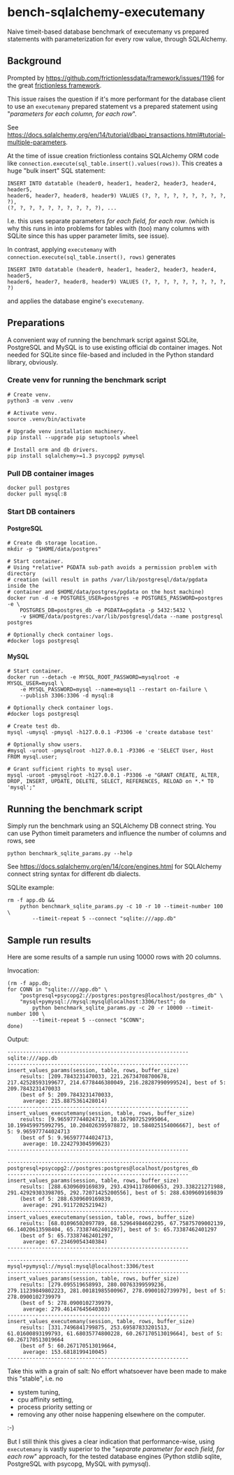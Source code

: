 # bench-sqlalchemy-executemany
Naive timeit-based database benchmark of executemany vs prepared statements
with parameterization for every row value, through SQLAlchemy.

## Background
Prompted by https://github.com/frictionlessdata/framework/issues/1196 for the
great [frictionless framework](https://github.com/frictionlessdata/framework).

This issue raises the question if it's more performant for the database client
to use an `executemany` prepared statement vs a prepared statement using
"*parameters for each column, for each row*".

See https://docs.sqlalchemy.org/en/14/tutorial/dbapi_transactions.html#tutorial-multiple-parameters.

At the time of issue creation frictionless contains SQLAlchemy ORM code like
`connection.execute(sql_table.insert().values(rows))`. This creates a huge
"bulk insert" SQL statement:
```
INSERT INTO datatable (header0, header1, header2, header3, header4, header5,
header6, header7, header8, header9) VALUES (?, ?, ?, ?, ?, ?, ?, ?, ?, ?), 
(?, ?, ?, ?, ?, ?, ?, ?, ?, ?), ...
```
I.e. this uses separate parameters *for each field, for each row*.
(which is why this runs in into problems for tables with (too) many columns
with SQLite since this has upper parameter limits, see issue).

In contrast, applying `executemany` with
`connection.execute(sql_table.insert(), rows)` generates

```
INSERT INTO datatable (header0, header1, header2, header3, header4, header5,
header6, header7, header8, header9) VALUES (?, ?, ?, ?, ?, ?, ?, ?, ?, ?)
```

and applies the database engine's `executemany`.

## Preparations
A convenient way of running the benchmark script against SQLite, PostgreSQL and
MySQL is to use existing official db container images.
Not needed for SQLite since file-based and included in the Python standard
library, obviously.

### Create venv for running the benchmark script
```
# Create venv.
python3 -m venv .venv

# Activate venv.
source .venv/bin/activate

# Upgrade venv installation machinery.
pip install --upgrade pip setuptools wheel

# Install orm and db drivers.
pip install sqlalchemy>=1.3 psycopg2 pymysql
```

### Pull DB container images

```
docker pull postgres
docker pull mysql:8
```

### Start DB containers

#### PostgreSQL
```
# Create db storage location.
mkdir -p "$HOME/data/postgres"

# Start container.
# Using *relative* PGDATA sub-path avoids a permission problem with directory
# creation (will result in paths /var/lib/postgresql/data/pgdata inside the
# container and $HOME/data/postgres/pgdata on the host machine)
docker run -d -e POSTGRES_USER=postgres -e POSTGRES_PASSWORD=postgres -e \
    POSTGRES_DB=postgres_db -e PGDATA=pgdata -p 5432:5432 \
    -v $HOME/data/postgres:/var/lib/postgresql/data --name postgresql postgres

# Optionally check container logs.
#docker logs postgresql
```

#### MySQL

```
# Start container.
docker run --detach -e MYSQL_ROOT_PASSWORD=mysqlroot -e MYSQL_USER=mysql \
    -e MYSQL_PASSWORD=mysql --name=mysql1 --restart on-failure \
    --publish 3306:3306 -d mysql:8

# Optionally check container logs.
#docker logs postgresql

# Create test db.
mysql -umysql -pmysql -h127.0.0.1 -P3306 -e 'create database test'

# Optionally show users.
#mysql -uroot -pmysqlroot -h127.0.0.1 -P3306 -e 'SELECT User, Host FROM mysql.user;

# Grant sufficient rights to mysql user.
mysql -uroot -pmysqlroot -h127.0.0.1 -P3306 -e "GRANT CREATE, ALTER, DROP, INSERT, UPDATE, DELETE, SELECT, REFERENCES, RELOAD on *.* TO 'mysql';"
```

## Running the benchmark script
Simply run the benchmark using an SQLAlchemy DB connect string. You can use
Python timeit parameters and influence the number of columns and rows, see

```
python benchmark_sqlite_params.py --help
```

See https://docs.sqlalchemy.org/en/14/core/engines.html for SQLAlchemy connect
string syntax for different db dialects.

SQLite example:
```
rm -f app.db && 
    python benchmark_sqlite_params.py -c 10 -r 10 --timeit-number 100 \
        --timeit-repeat 5 --connect "sqlite:///app.db" 
```


## Sample run results

Here are some results of a sample run using 10000 rows with 20 columns.

Invocation:
```
(rm -f app.db;
for CONN in "sqlite:///app.db" \
    "postgresql+psycopg2://postgres:postgres@localhost/postgres_db" \
    "mysql+pymysql://mysql:mysql@localhost:3306/test"; do
        python benchmark_sqlite_params.py -c 20 -r 10000 --timeit-number 100 \
        --timeit-repeat 5 --connect "$CONN";
done)
```

Output:
```
----------------------------------------------------------
sqlite:///app.db
----------------------------------------------------------
insert_values_params(session, table, rows, buffer_size)
    results: [209.7843231470033, 221.26734708700678, 217.42528593199677, 214.6778446380049, 216.28287990999524], best of 5: 209.7843231470033
    (best of 5: 209.7843231470033,
     average: 215.8875361428014)
----------------------------------------------------------
insert_values_executemany(session, table, rows, buffer_size)
    results: [9.965977744024713, 10.167907252995064, 10.199459975992795, 10.204026395978872, 10.584025154006667], best of 5: 9.965977744024713
    (best of 5: 9.965977744024713,
     average: 10.224279304599623)
----------------------------------------------------------

----------------------------------------------------------
postgresql+psycopg2://postgres:postgres@localhost/postgres_db
----------------------------------------------------------
insert_values_params(session, table, rows, buffer_size)
    results: [288.6309609169839, 293.43941178600653, 293.338221271988, 291.42929303398705, 292.72071425200556], best of 5: 288.6309609169839
    (best of 5: 288.6309609169839,
     average: 291.9117202521942)
----------------------------------------------------------
insert_values_executemany(session, table, rows, buffer_size)
    results: [68.01096502097789, 68.52964984602295, 67.75875709002139, 66.14020613598404, 65.73387462401297], best of 5: 65.73387462401297
    (best of 5: 65.73387462401297,
     average: 67.23469054340384)
----------------------------------------------------------

----------------------------------------------------------
mysql+pymysql://mysql:mysql@localhost:3306/test
----------------------------------------------------------
insert_values_params(session, table, rows, buffer_size)
    results: [279.095519658993, 280.00763399599236, 279.11239849802223, 281.00181985500967, 278.0900102739979], best of 5: 278.0900102739979
    (best of 5: 278.0900102739979,
     average: 279.46147645640303)
----------------------------------------------------------
insert_values_executemany(session, table, rows, buffer_size)
    results: [331.7496841799875, 253.69587833201513, 61.01600893199793, 61.68035774800228, 60.267170513019664], best of 5: 60.267170513019664
    (best of 5: 60.267170513019664,
     average: 153.6818199410045)
----------------------------------------------------------
```

Take this with a grain of salt: No effort whatsoever have been made to make
this "stable", i.e. no
- system tuning,
- cpu affinity setting,
- process priority setting or
- removing any other noise happening elsewhere on the computer.

:-)

But I still think this gives a clear indication that performance-wise, using
`executemany` is vastly superior to the "*separate parameter for each field,
for each row*" approach, for the tested database engines (Python stdlib
sqlite, PostgreSQL with psycopg, MySQL with pymysql).
